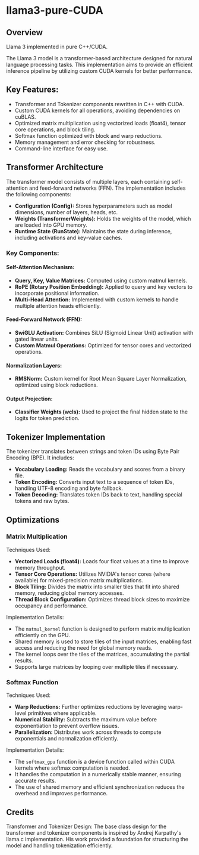 # llama3-pure-CUDA

## Overview
Llama 3 implemented in pure C++/CUDA.

The Llama 3 model is a transformer-based architecture designed for natural language processing tasks. This implementation aims to provide an efficient inference pipeline by utilizing custom CUDA kernels for better performance.

## Key Features:
- Transformer and Tokenizer components rewritten in C++ with CUDA.
- Custom CUDA kernels for all operations, avoiding dependencies on cuBLAS.
- Optimized matrix multiplication using vectorized loads (float4), tensor core operations, and block tiling.
- Softmax function optimized with block and warp reductions.
- Memory management and error checking for robustness.
- Command-line interface for easy use.

## Transformer Architecture
The transformer model consists of multiple layers, each containing self-attention and feed-forward networks (FFN). The implementation includes the following components:

- **Configuration (Config):** Stores hyperparameters such as model dimensions, number of layers, heads, etc.
- **Weights (TransformerWeights):** Holds the weights of the model, which are loaded into GPU memory.
- **Runtime State (RunState):** Maintains the state during inference, including activations and key-value caches.

### Key Components:
#### Self-Attention Mechanism:
- **Query, Key, Value Matrices:** Computed using custom matmul kernels.
- **RoPE (Rotary Position Embedding):** Applied to query and key vectors to incorporate positional information.
- **Multi-Head Attention:** Implemented with custom kernels to handle multiple attention heads efficiently.

#### Feed-Forward Network (FFN):
- **SwiGLU Activation:** Combines SiLU (Sigmoid Linear Unit) activation with gated linear units.
- **Custom Matmul Operations:** Optimized for tensor cores and vectorized operations.

#### Normalization Layers:
- **RMSNorm:** Custom kernel for Root Mean Square Layer Normalization, optimized using block reductions.

#### Output Projection:
- **Classifier Weights (wcls):** Used to project the final hidden state to the logits for token prediction.

## Tokenizer Implementation
The tokenizer translates between strings and token IDs using Byte Pair Encoding (BPE). It includes:

- **Vocabulary Loading:** Reads the vocabulary and scores from a binary file.
- **Token Encoding:** Converts input text to a sequence of token IDs, handling UTF-8 encoding and byte fallback.
- **Token Decoding:** Translates token IDs back to text, handling special tokens and raw bytes.

## Optimizations
### Matrix Multiplication
Techniques Used:
- **Vectorized Loads (float4):** Loads four float values at a time to improve memory throughput.
- **Tensor Core Operations:** Utilizes NVIDIA's tensor cores (where available) for mixed-precision matrix multiplications.
- **Block Tiling:** Divides the matrix into smaller tiles that fit into shared memory, reducing global memory accesses.
- **Thread Block Configuration:** Optimizes thread block sizes to maximize occupancy and performance.

Implementation Details:
- The `matmul_kernel` function is designed to perform matrix multiplication efficiently on the GPU.
- Shared memory is used to store tiles of the input matrices, enabling fast access and reducing the need for global memory reads.
- The kernel loops over the tiles of the matrices, accumulating the partial results.
- Supports large matrices by looping over multiple tiles if necessary.

### Softmax Function
Techniques Used:
- **Warp Reductions:** Further optimizes reductions by leveraging warp-level primitives where applicable.
- **Numerical Stability:** Subtracts the maximum value before exponentiation to prevent overflow issues.
- **Parallelization:** Distributes work across threads to compute exponentials and normalization efficiently.

Implementation Details:
- The `softmax_gpu` function is a device function called within CUDA kernels where softmax computation is needed.
- It handles the computation in a numerically stable manner, ensuring accurate results.
- The use of shared memory and efficient synchronization reduces the overhead and improves performance.

## Credits
Transformer and Tokenizer Design: The base class design for the transformer and tokenizer components is inspired by Andrej Karpathy's llama.c implementation. His work provided a foundation for structuring the model and handling tokenization efficiently.
